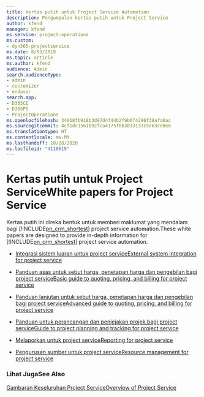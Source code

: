```yaml
---
title: Kertas putih untuk Project Service Automation
description: Pengumpulan kertas putih untuk Project Service
author: kfend
manager: kfend
ms.service: project-operations
ms.custom:
- dyn365-projectservice
ms.date: 8/03/2018
ms.topic: article
ms.author: kfend
audience: Admin
search.audienceType:
- admin
- customizer
- enduser
search.app:
- D365CE
- D365PS
- ProjectOperations
ms.openlocfilehash: 34018fb918b3d97d4f44b2f9b6f4296f38afa0ac
ms.sourcegitcommit: 4cf1dc1561b92fca4175f0b3813133c5e63ce8e6
ms.translationtype: HT
ms.contentlocale: ms-MY
ms.lasthandoff: 10/28/2020
ms.locfileid: "4118619"
---
```

# <a name="white-papers-for-project-service"></a><span data-ttu-id="f77a3-103">Kertas putih untuk Project Service</span><span class="sxs-lookup"><span data-stu-id="f77a3-103">White papers for Project Service</span></span>

<span data-ttu-id="f77a3-104">Kertas putih ini direka bentuk untuk memberi maklumat yang mendalam bagi [!INCLUDE[pn_crm_shortest](../includes/pn-crm-shortest.md)] project service automation.</span><span class="sxs-lookup"><span data-stu-id="f77a3-104">These white papers are designed to provide in-depth information for [!INCLUDE[pn_crm_shortest](../includes/pn-crm-shortest.md)] project service automation.</span></span>

-   [<span data-ttu-id="f77a3-105">Integrasi sistem luaran untuk project service</span><span class="sxs-lookup"><span data-stu-id="f77a3-105">External system integration for project service</span></span>](https://go.microsoft.com/fwlink/?LinkId=825445)

-   [<span data-ttu-id="f77a3-106">Panduan asas untuk sebut harga, penetapan harga dan pengebilan bagi project service</span><span class="sxs-lookup"><span data-stu-id="f77a3-106">Basic guide to quoting, pricing, and billing for project service</span></span>](https://go.microsoft.com/fwlink/?LinkId=825241)

-   [<span data-ttu-id="f77a3-107">Panduan lanjutan untuk sebut harga, penetapan harga dan pengebilan bagi project service</span><span class="sxs-lookup"><span data-stu-id="f77a3-107">Advanced guide to quoting, pricing, and billing for project service</span></span>](https://go.microsoft.com/fwlink/?LinkId=825242)

-   [<span data-ttu-id="f77a3-108">Panduan untuk perancangan dan penjejakan projek bagi project service</span><span class="sxs-lookup"><span data-stu-id="f77a3-108">Guide to project planning and tracking for project service</span></span>](https://go.microsoft.com/fwlink/?LinkId=825243)

-   [<span data-ttu-id="f77a3-109">Melaporkan untuk project service</span><span class="sxs-lookup"><span data-stu-id="f77a3-109">Reporting for project service</span></span>](https://go.microsoft.com/fwlink/?LinkId=825446)

-   [<span data-ttu-id="f77a3-110">Pengurusan sumber untuk project service</span><span class="sxs-lookup"><span data-stu-id="f77a3-110">Resource management for project service</span></span>](https://go.microsoft.com/fwlink/?LinkId=825244)

### <a name="see-also"></a><span data-ttu-id="f77a3-111">Lihat Juga</span><span class="sxs-lookup"><span data-stu-id="f77a3-111">See Also</span></span>
 [<span data-ttu-id="f77a3-112">Gambaran Keseluruhan Project Service</span><span class="sxs-lookup"><span data-stu-id="f77a3-112">Overview of Project Service</span></span>](../psa/overview.md)
